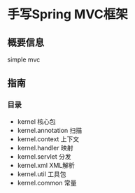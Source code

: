 # 手写Spring MVC框架

## 概要信息

simple mvc

## 指南

### 目录

* kernel 核心包
* kernel.annotation 扫描
* kernel.context 上下文
* kernel.handler 映射
* kernel.servlet 分发
* kernel.xml XML解析
* kernel.util 工具包
* kernel.common 常量